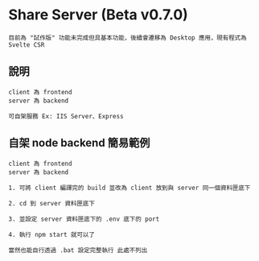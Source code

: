 # Share Server (Beta v0.7.0)
```
目前為 "試作版" 功能未完成但具基本功能，後續會遷移為 Desktop 應用，現有程式為 Svelte CSR
```
## 說明
```
client 為 frontend
server 為 backend

可自架服務 Ex: IIS Server、Express
```
## 自架 node backend 簡易範例
```
client 為 frontend
server 為 backend

1. 可將 client 編譯完的 build 並改為 client 放到與 server 同一個資料匣底下

2. cd 到 server 資料匣底下

3. 並設定 server 資料匣底下的 .env 底下的 port

4. 執行 npm start 就可以了

當然也能自行透過 .bat 設定完整執行 此處不列出
```

